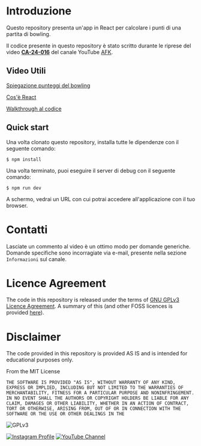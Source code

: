 # Introduzione

Questo repository presenta un'app in React per calcolare i punti di una partita di bowling.

Il codice presente in questo repository è stato scritto durante le riprese del video [**CA-24-016**](https://youtu.be/HM-r-qrXuWI) del canale YouTube [AFK](https://www.youtube.it/@valerio_afk).

## Video Utili

[Spiegazione punteggi del bowling](https://youtu.be/JvCNyk9sa-8)

[Cos'è React](https://youtu.be/kWX4AkguDN4)

[Walkthrough al codice](https://youtu.be/ZNtQMFCZl04)

## Quick start
Una volta clonato questo repository, installa tutte le dipendenze con il seguente comando:

`$ npm install`

Una volta terminato, puoi eseguire il server di debug con il seguente comando:

`$ npm run dev`

A schermo, vedrai un URL con cui potrai accedere all'applicazione con il tuo browser.

# Contatti

Lasciate un commento al video è un ottimo modo per domande generiche. Domande specifiche sono incorragiate via e-mail, presente nella sezione `Informazioni` sul canale.

# Licence Agreement

The code in this repository is released under the terms of [GNU GPLv3 Licence Agreement](https://www.gnu.org/licenses/gpl-3.0.html). A summary of this (and other FOSS licences is provided [here](https://en.wikipedia.org/wiki/Comparison_of_free_and_open-source_software_licenses)).

# Disclaimer

The code provided in this repository is provided AS IS and is intended for educational purposes only.

From the MIT License

`THE SOFTWARE IS PROVIDED "AS IS", WITHOUT WARRANTY OF ANY KIND, EXPRESS OR
IMPLIED, INCLUDING BUT NOT LIMITED TO THE WARRANTIES OF MERCHANTABILITY,
FITNESS FOR A PARTICULAR PURPOSE AND NONINFRINGEMENT. IN NO EVENT SHALL THE
AUTHORS OR COPYRIGHT HOLDERS BE LIABLE FOR ANY CLAIM, DAMAGES OR OTHER
LIABILITY, WHETHER IN AN ACTION OF CONTRACT, TORT OR OTHERWISE, ARISING FROM,
OUT OF OR IN CONNECTION WITH THE SOFTWARE OR THE USE OR OTHER DEALINGS IN THE`

![GPLv3](https://img.shields.io/badge/license-GPLv3-brightgreen)

[![Instagram Profile](https://img.shields.io/badge/Instagram-%40valerio__afk-ff69b4)](https://www.instagram.com/valerio_afk/) [![YouTube Channel](https://img.shields.io/badge/YouTube-%40valerio__afk-red)](https://www.youtube.it/@valerio_afk)